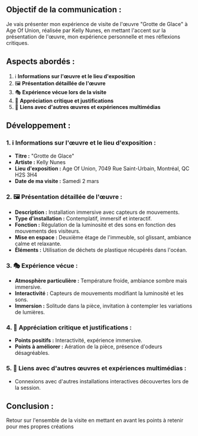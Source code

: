 ## Objectif de la communication :
Je vais présenter mon expérience de visite de l'œuvre "Grotte de Glace" à Age Of Union, réalisée par Kelly Nunes, en mettant l'accent sur la présentation de l'œuvre, mon expérience personnelle et mes réflexions critiques.

## Aspects abordés :
1. ℹ️ **Informations sur l'œuvre et le lieu d'exposition**
2. 🖼️ **Présentation détaillée de l'œuvre**
3. 🎭 **Expérience vécue lors de la visite**
4. 🧐 **Appréciation critique et justifications**
5. 🔗 **Liens avec d'autres œuvres et expériences multimédias**

## Développement :

### 1. ℹ️ Informations sur l'œuvre et le lieu d'exposition :
   - **Titre :** "Grotte de Glace"
   - **Artiste :** Kelly Nunes
   - **Lieu d'exposition :** Age Of Union, 7049 Rue Saint-Urbain, Montréal, QC H2S 3H4
   - **Date de ma visite :** Samedi 2 mars

### 2. 🖼️ Présentation détaillée de l'œuvre :
   - **Description :** Installation immersive avec capteurs de mouvements.
   - **Type d'installation :** Contemplatif, immersif et interactif.
   - **Fonction :** Régulation de la luminosité et des sons en fonction des mouvements des visiteurs.
   - **Mise en espace :** Deuxième étage de l'immeuble, sol glissant, ambiance calme et relaxante.
   - **Éléments :** Utilisation de déchets de plastique récupérés dans l'océan.

### 3. 🎭 Expérience vécue :
   - **Atmosphère particulière :** Température froide, ambiance sombre mais immersive.
   - **Interactivité :** Capteurs de mouvements modifiant la luminosité et les sons.
   - **Immersion :** Solitude dans la pièce, invitation à contempler les variations de lumières.

### 4. 🧐 Appréciation critique et justifications :
   - **Points positifs :** Interactivité, expérience immersive.
   - **Points à améliorer :** Aération de la pièce, présence d'odeurs désagréables.

### 5. 🔗 Liens avec d'autres œuvres et expériences multimédias :
   - Connexions avec d'autres installations interactives découvertes lors de la session.

## Conclusion :
Retour sur l'ensemble de la visite en mettant en avant les points à retenir pour mes propres créations
